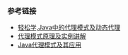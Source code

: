 





### 参考链接

- [轻松学,Java中的代理模式及动态代理](https://blog.csdn.net/briblue/article/details/73928350)
- [代理模式原理及实例讲解](https://www.ibm.com/developerworks/cn/java/j-lo-proxy-pattern/index.html)
- [Java代理模式及其应用](https://blog.csdn.net/justloveyou_/article/details/74203025)